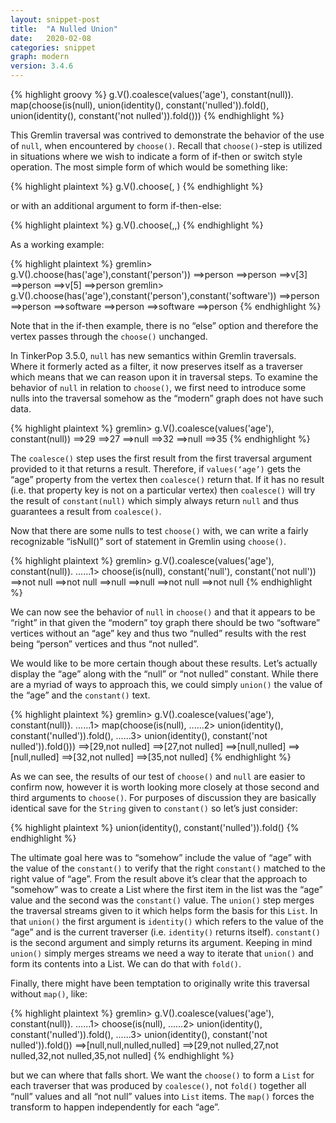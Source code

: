 ```yaml
---
layout: snippet-post
title:  "A Nulled Union"
date:   2020-02-08
categories: snippet
graph: modern
version: 3.4.6
---
```


{% highlight groovy %}
g.V().coalesce(values('age'), constant(null)).
  map(choose(is(null), 
             union(identity(), constant('nulled')).fold(), 
             union(identity(), constant('not nulled')).fold()))
{% endhighlight %}

This Gremlin traversal was contrived to demonstrate the behavior of the use of `null`, when encountered by `choose()`. Recall that `choose()`-step is utilized in situations where we wish to indicate a form of if-then or switch style operation. The most simple form of which would be something like:

{% highlight plaintext %}
g.V().choose(<condition>, <then>)
{% endhighlight %}

or with an additional argument to form if-then-else:

{% highlight plaintext %}
g.V().choose(<condition>,<then>,<else>)
{% endhighlight %}

As a working example:

{% highlight plaintext %}
gremlin> g.V().choose(has('age'),constant('person'))
==>person
==>person
==>v[3]
==>person
==>v[5]
==>person
gremlin> g.V().choose(has('age'),constant('person'),constant('software'))
==>person
==>person
==>software
==>person
==>software
==>person
{% endhighlight %}

Note that in the if-then example, there is no “else” option and therefore the vertex passes through the `choose()` unchanged. 

In TinkerPop 3.5.0, `null` has new semantics within Gremlin traversals. Where it formerly acted as a filter, it now preserves itself as a traverser which means that we can reason upon it in traversal steps. To examine the behavior of `null` in relation to `choose()`, we first need to introduce some nulls into the traversal somehow as the “modern” graph does not have such data. 

{% highlight plaintext %}
gremlin> g.V().coalesce(values('age'), constant(null))
==>29
==>27
==>null
==>32
==>null
==>35
{% endhighlight %}

The `coalesce()` step uses the first result from the first traversal argument provided to it that returns a result. Therefore, if `values(‘age’)` gets the “age” property from the vertex then `coalesce()` return that. If it has no result (i.e. that property key is not on a particular vertex) then `coalesce()` will try the result of `constant(null)` which simply always return `null` and thus guarantees a result from `coalesce()`.

Now that there are some nulls to test `choose()` with, we can write a fairly recognizable “isNull()” sort of statement in Gremlin using `choose()`.

{% highlight plaintext %}
gremlin> g.V().coalesce(values('age'), constant(null)).
......1>   choose(is(null), constant('null'), constant('not null'))
==>not null
==>not null
==>null
==>null
==>not null
==>not null
{% endhighlight %}

We can now see the behavior of `null` in `choose()` and that it appears to be “right” in that given the “modern” toy graph there should be two “software” vertices without an “age” key and thus two “nulled” results with the rest being “person” vertices and thus “not nulled”.

We would like to be more certain though about these results. Let’s actually display the “age” along with the “null” or “not nulled” constant. While there are a myriad of ways to approach this, we could simply `union()` the value of the “age” and the `constant()` text.

{% highlight plaintext %}
gremlin> g.V().coalesce(values('age'), constant(null)).
......1>   map(choose(is(null), 
......2>              union(identity(), constant('nulled')).fold(), 
......3>              union(identity(), constant('not nulled')).fold()))
==>[29,not nulled]
==>[27,not nulled]
==>[null,nulled]
==>[null,nulled]
==>[32,not nulled]
==>[35,not nulled]
{% endhighlight %}

As we can see, the results of our test of `choose()` and `null` are easier to confirm now, however it is worth looking more closely at those second and third arguments to `choose()`. For purposes of discussion they are basically identical save for the `String` given to `constant()` so let’s just consider:

{% highlight plaintext %}
union(identity(), constant('nulled')).fold()
{% endhighlight %}

The ultimate goal here was to “somehow” include the value of “age” with the value of the `constant()` to verify that the right `constant()` matched to the right value of “age”. From the result above it’s clear that the approach to “somehow” was to create a List where the first item in the list was the “age” value and the second was the `constant()` value. The `union()` step merges the traversal streams given to it which helps form the basis for this `List`. In that `union()` the first argument is `identity()` which refers to the value of the “age” and is the current traverser (i.e. `identity()` returns itself). `constant()` is the second argument and simply returns its argument. Keeping in mind `union()` simply merges streams we need a way to iterate that `union()` and form its contents into a List. We can do that with `fold()`. 

Finally, there might have been temptation to originally write this traversal without `map()`, like:

{% highlight plaintext %}
gremlin> g.V().coalesce(values('age'), constant(null)).
......1>   choose(is(null), 
......2>          union(identity(), constant('nulled')).fold(), 
......3>          union(identity(), constant('not nulled')).fold())
==>[null,null,nulled,nulled]
==>[29,not nulled,27,not nulled,32,not nulled,35,not nulled]
{% endhighlight %}

but we can where that falls short. We want the `choose()` to form a `List` for each traverser that was produced by `coalesce()`, not `fold()` together all “null” values and all “not null” values into `List` items. The `map()` forces the transform to happen independently for each “age”.
